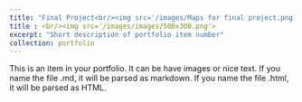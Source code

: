 ```yaml
---
title: "Final Project<br/><img src='/images/Maps for final project.png'><img src='/images/Maps for final project_2.png'>"
title : <br/><img src='/images/images/500x300.png'>
excerpt: "Short description of portfolio item number"
collection: portfolio
---
```

This is an item in your portfolio. It can be have images or nice text. If you name the file .md, it will be parsed as markdown. If you name the file .html, it will be parsed as HTML.
 
